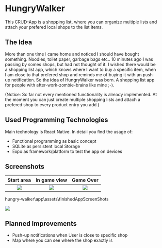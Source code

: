 # HungryWalker
This CRUD-App is a shopping list, where you can organize multiple lists and attach your prefered local shops to the list items.

## The Idea

More than one time I came home and noticed I should have bought something. Noodles, toilet paper, garbage bags etc.. 
10 minutes ago I was passing by somes shops, but had not thought of it. I wished there would be a shopping list app, which knows where I want to buy a specific item,
when I am close to that prefered shop and reminds me of buying it with an push-up notification. So the idea of 
HungryWalker was born. A shopping list app for people with after-work-zombie-brains like mine ;-).

(Notice: So far not every mentioned functionality is already implemented. At the moment you can just create multiple shopping lists and 
attach a prefered shop to every product entry you add.)

## Used Programming Technologies

Main technology is React Native. In detail you find the usage of: 
 - Functional programming as basic concept
 - SQLite as persistent local Storage
 - Expo as framework/platform to test the app on devices

 ## Screenshots
 |          Start area           |             In game view              |       Game Over          |
| :----------------------------: | :------------------------------: | :------------------: |
| ![](./assets/finishedAppScreenShots/HungryWalkerScreenshot1.png) | ![](./public/screenshots_finishedApp/ingame_view.png)  | ![](./public/screenshots_finishedApp/GameOverDialog.png) |

hungry-walker\app\assets\finishedAppScreenShots

![](./img/screenshots_finishedApp/startArea.png) 

## Planned Improvements
- Push-up notifications when User is close to specific shop
- Map where you can see where the shop exactly is



